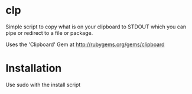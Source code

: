 clp
===

Simple script to copy what is on your clipboard to STDOUT which 
you can pipe or redirect to a file or package.

Uses the 'Clipboard' Gem at http://rubygems.org/gems/clipboard

Installation
============

Use sudo with the install script
